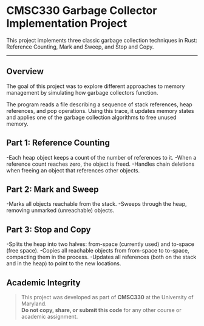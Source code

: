 # CMSC330 Garbage Collector Implementation Project

This project implements three classic garbage collection techniques in Rust: Reference Counting, Mark and Sweep, and Stop and Copy.


---

## Overview

The goal of this project was to explore different approaches to memory management by simulating how garbage collectors function.

The program reads a file describing a sequence of stack references, heap references, and pop operations.
Using this trace, it updates memory states and applies one of the garbage collection algorithms to free unused memory.



## Part 1: Reference Counting

-Each heap object keeps a count of the number of references to it.
-When a reference count reaches zero, the object is freed.
-Handles chain deletions when freeing an object that references other objects.

## Part 2: Mark and Sweep

-Marks all objects reachable from the stack.
-Sweeps through the heap, removing unmarked (unreachable) objects.

## Part 3: Stop and Copy

-Splits the heap into two halves: from-space (currently used) and to-space (free space).
-Copies all reachable objects from from-space to to-space, compacting them in the process.
-Updates all references (both on the stack and in the heap) to point to the new locations.


## Academic Integrity

> This project was developed as part of **CMSC330** at the University of Maryland.  
> **Do not copy, share, or submit this code** for any other course or academic assignment.


